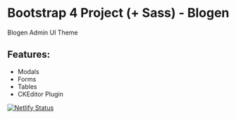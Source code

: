 # Bootstrap 4 Project (+ Sass) - Blogen
Blogen Admin UI Theme

## Features:

* Modals
* Forms
* Tables
* CKEditor Plugin

[![Netlify Status](https://api.netlify.com/api/v1/badges/b00d75fe-9669-4174-9405-0351b6d7f0c1/deploy-status)](https://app.netlify.com/sites/candid-b4-glozzom/deploys)
